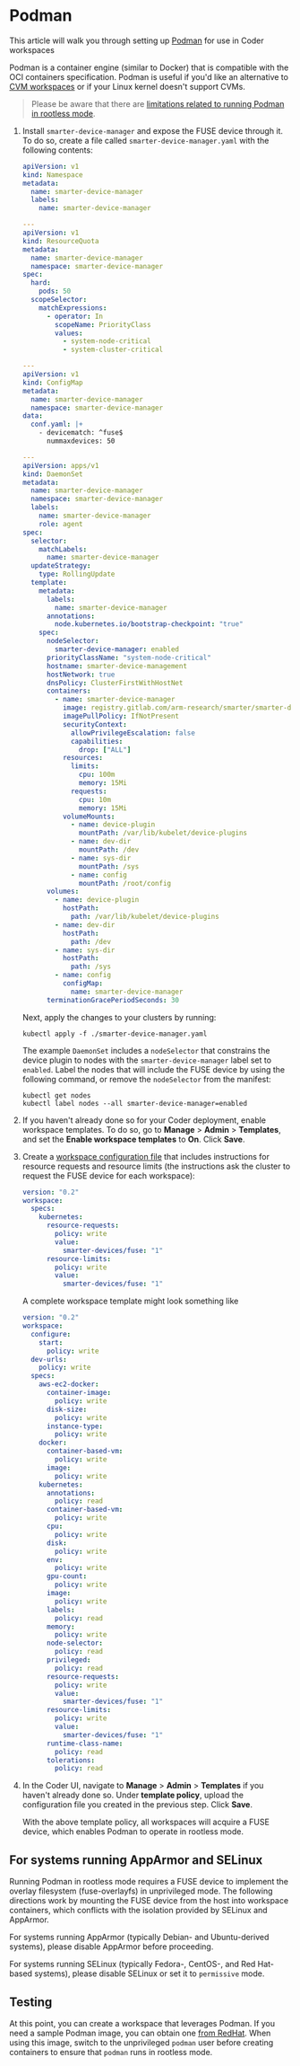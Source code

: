 # Podman

This article will walk you through setting up
[Podman](https://docs.podman.io/en/latest/) for use in Coder workspaces

Podman is a container engine (similar to Docker) that is compatible with the OCI
containers specification. Podman is useful if you'd like an alternative to
[CVM workspaces](../../admin/workspace-management/cvms/index.md) or if your
Linux kernel doesn't support CVMs.

> Please be aware that there are
> [limitations related to running Podman in rootless mode](https://github.com/containers/podman/blob/main/rootless.md#shortcomings-of-rootless-podman).

1. Install `smarter-device-manager` and expose the FUSE device through it. To do
   so, create a file called `smarter-device-manager.yaml` with the following
   contents:

   ```yaml
   apiVersion: v1
   kind: Namespace
   metadata:
     name: smarter-device-manager
     labels:
       name: smarter-device-manager

   ---
   apiVersion: v1
   kind: ResourceQuota
   metadata:
     name: smarter-device-manager
     namespace: smarter-device-manager
   spec:
     hard:
       pods: 50
     scopeSelector:
       matchExpressions:
         - operator: In
           scopeName: PriorityClass
           values:
             - system-node-critical
             - system-cluster-critical

   ---
   apiVersion: v1
   kind: ConfigMap
   metadata:
     name: smarter-device-manager
     namespace: smarter-device-manager
   data:
     conf.yaml: |+
       - devicematch: ^fuse$
         nummaxdevices: 50

   ---
   apiVersion: apps/v1
   kind: DaemonSet
   metadata:
     name: smarter-device-manager
     namespace: smarter-device-manager
     labels:
       name: smarter-device-manager
       role: agent
   spec:
     selector:
       matchLabels:
         name: smarter-device-manager
     updateStrategy:
       type: RollingUpdate
     template:
       metadata:
         labels:
           name: smarter-device-manager
         annotations:
           node.kubernetes.io/bootstrap-checkpoint: "true"
       spec:
         nodeSelector:
           smarter-device-manager: enabled
         priorityClassName: "system-node-critical"
         hostname: smarter-device-management
         hostNetwork: true
         dnsPolicy: ClusterFirstWithHostNet
         containers:
           - name: smarter-device-manager
             image: registry.gitlab.com/arm-research/smarter/smarter-device-manager:v1.20.7
             imagePullPolicy: IfNotPresent
             securityContext:
               allowPrivilegeEscalation: false
               capabilities:
                 drop: ["ALL"]
             resources:
               limits:
                 cpu: 100m
                 memory: 15Mi
               requests:
                 cpu: 10m
                 memory: 15Mi
             volumeMounts:
               - name: device-plugin
                 mountPath: /var/lib/kubelet/device-plugins
               - name: dev-dir
                 mountPath: /dev
               - name: sys-dir
                 mountPath: /sys
               - name: config
                 mountPath: /root/config
         volumes:
           - name: device-plugin
             hostPath:
               path: /var/lib/kubelet/device-plugins
           - name: dev-dir
             hostPath:
               path: /dev
           - name: sys-dir
             hostPath:
               path: /sys
           - name: config
             configMap:
               name: smarter-device-manager
         terminationGracePeriodSeconds: 30
   ```

   Next, apply the changes to your clusters by running:

   ```console
   kubectl apply -f ./smarter-device-manager.yaml
   ```

   The example `DaemonSet` includes a `nodeSelector` that constrains the device
   plugin to nodes with the `smarter-device-manager` label set to `enabled`.
   Label the nodes that will include the FUSE device by using the following
   command, or remove the `nodeSelector` from the manifest:

   ```console
   kubectl get nodes
   kubectl label nodes --all smarter-device-manager=enabled 
   ```

1. If you haven't already done so for your Coder deployment, enable workspace
   templates. To do so, go to **Manage** > **Admin** > **Templates**, and set
   the **Enable workspace templates** to **On**. Click **Save**.

1. Create a
   [workspace configuration file](../../workspaces/workspace-templates/templates.md)
   that includes instructions for resource requests and resource limits (the
   instructions ask the cluster to request the FUSE device for each workspace):

   ```yaml
   version: "0.2"
   workspace:
     specs:
       kubernetes:
         resource-requests:
           policy: write
           value:
             smarter-devices/fuse: "1"
         resource-limits:
           policy: write
           value:
             smarter-devices/fuse: "1"
   ```

   A complete workspace template might look something like

   ```yaml
   version: "0.2"
   workspace:
     configure:
       start:
         policy: write
     dev-urls:
       policy: write
     specs:
       aws-ec2-docker:
         container-image:
           policy: write
         disk-size:
           policy: write
         instance-type:
           policy: write
       docker:
         container-based-vm:
           policy: write
         image:
           policy: write
       kubernetes:
         annotations:
           policy: read
         container-based-vm:
           policy: write
         cpu:
           policy: write
         disk:
           policy: write
         env:
           policy: write
         gpu-count:
           policy: write
         image:
           policy: write
         labels:
           policy: read
         memory:
           policy: write
         node-selector:
           policy: read
         privileged:
           policy: read
         resource-requests:
           policy: write
           value:
             smarter-devices/fuse: "1"
         resource-limits:
           policy: write
           value:
             smarter-devices/fuse: "1"
         runtime-class-name:
           policy: read
         tolerations:
           policy: read
   ```

1. In the Coder UI, navigate to **Manage** > **Admin** > **Templates** if you
   haven't already done so. Under **template policy**, upload the configuration
   file you created in the previous step. Click **Save**.

   With the above template policy, all workspaces will acquire a FUSE device,
   which enables Podman to operate in rootless mode.

## For systems running AppArmor and SELinux

Running Podman in rootless mode requires a FUSE device to implement the overlay
filesystem (fuse-overlayfs) in unprivileged mode. The following directions work
by mounting the FUSE device from the host into workspace containers, which
conflicts with the isolation provided by SELinux and AppArmor.

For systems running AppArmor (typically Debian- and Ubuntu-derived systems),
please disable AppArmor before proceeding.

For systems running SELinux (typically Fedora-, CentOS-, and Red Hat-based
systems), please disable SELinux or set it to `permissive` mode.

## Testing

At this point, you can create a workspace that leverages Podman. If you need a
sample Podman image, you can obtain one
[from RedHat](https://quay.io/repository/podman/stable?tag=latest&tab=tags).
When using this image, switch to the unprivileged `podman` user before creating
containers to ensure that `podman` runs in rootless mode.

